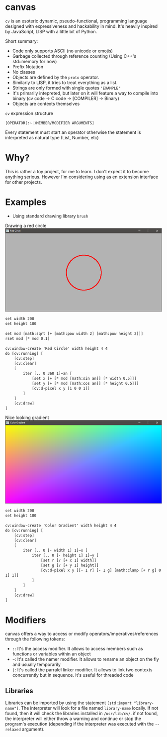 # canvas

`cv` is an esoteric dynamic, pseudo-functional, programming language designed with expressiveness and hackability in mind. It's heavily inspired by JavaScript, LISP with a little bit of Python.

Short summary:

- Code only supports ASCII (no unicode or emojis)
- Garbage collected through reference counting (Using C++'s std::memory for now)
- Prefix Notation
- No classes
- Objects are defined by the `proto` operator.
- Similarly to LISP, it tries to treat everything as a list.
- Strings are only formed with single quotes `'EXAMPLE'`
- It's primarily intepreted, but later on it will feature a way to compile into binary (cv code -> C code -> [COMPILER] -> Binary)
- Objects are contexts themselves

`cv` expression structure
```
[OPERATOR(:~|)MEMBER/MODIFIER ARGUMENTS]
```

Every statement must start an operator otherwise the statement is interpreted as natural type (List, Number, etc)

# Why?

This is rather a toy project, for me to learn. I don't expect it to become anything serious. However I'm considering using as en extension interface for other projects.

# Examples

- Using standard drawing library `brush`

Drawing a red circle
<img src="./docs/images/circle.png" style="display: block; margin: 0 auto" />

```
set width 200
set height 100

set mod [math:sqrt [+ [math:pow width 2] [math:pow height 2]]]
rset mod [* mod 0.1]

cv:window-create 'Red Circle' width height 4 4
do [cv:running] [
    [cv:step]
    [cv:clear]
    [
        iter [.. 0 360 1]~an [
            [set x [+ [* mod [math:sin an]] [* width 0.5]]]
            [set y [+ [* mod [math:cos an]] [* height 0.5]]]
            [cv:d-pixel x y [1 0 0 1]]
        ]
    ]
    [cv:draw]
]
```

Nice looking gradient
<img src="./docs/images/gradient.png" style="display: block; margin: 0 auto" />

```
set width 200
set height 100

cv:window-create 'Color Gradient' width height 4 4
do [cv:running] [
    [cv:step]
    [cv:clear]
    [
        iter [.. 0 [- width 1] 1]~x [
            iter [.. 0 [- height 1] 1]~y [
                [set r [/ [+ x 1] width]]
                [set g [/ [+ y 1] height]]
                [cv:d-pixel x y [[- 1 r] [- 1 g] [math:clamp [+ r g] 0 1] 1]]
            ]
        ]
    ]
    [cv:draw]
]
```

# Modifiers
canvas offers a way to access or modify operators/imperatives/references through the following tokens:
- `:`: It's the access modifier. It allows to access members such as functions or variables within an object
- `~`: It's called the namer modifier. It allows to rename an object on the fly and usually temporarily
- `|`: It's called the parralel linker modifier. It allows to link two contexts concurrently but in sequence. It's useful for threaded code


## Libraries

Libraries can be imported by using the statement `[std:import "library-name"]`. The interpreter will look for a file named `library-name` locally. If not found, then it will check the libraries installed in `/usr/lib/cv/`. if not found, the interpreter will either throw a warning and continue or stop the program's execution (depending if the interpreter was executed with the `--relaxed` argument).